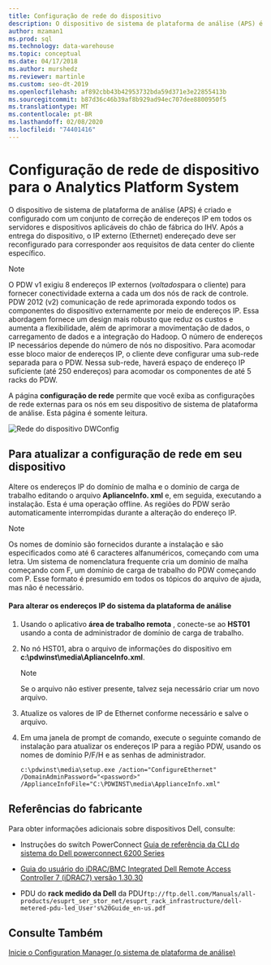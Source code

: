 ```yaml
---
title: Configuração de rede do dispositivo
description: O dispositivo de sistema de plataforma de análise (APS) é criado e configurado com um conjunto de correção de endereços IP em todos os servidores e dispositivos aplicáveis do chão de fábrica do IHV. Após a entrega do dispositivo, o IP externo (Ethernet) endereçado deve ser reconfigurado para corresponder aos requisitos de data center do cliente específico.
author: mzaman1
ms.prod: sql
ms.technology: data-warehouse
ms.topic: conceptual
ms.date: 04/17/2018
ms.author: murshedz
ms.reviewer: martinle
ms.custom: seo-dt-2019
ms.openlocfilehash: af892cbb43b42953732bda59d371e3e22855413b
ms.sourcegitcommit: b87d36c46b39af8b929ad94ec707dee8800950f5
ms.translationtype: MT
ms.contentlocale: pt-BR
ms.lasthandoff: 02/08/2020
ms.locfileid: "74401416"
---
```

# <a name="appliance-network-configuration-for-analytics-platform-system"></a>Configuração de rede de dispositivo para o Analytics Platform System
O dispositivo de sistema de plataforma de análise (APS) é criado e configurado com um conjunto de correção de endereços IP em todos os servidores e dispositivos aplicáveis do chão de fábrica do IHV. Após a entrega do dispositivo, o IP externo (Ethernet) endereçado deve ser reconfigurado para corresponder aos requisitos de data center do cliente específico.  
  
> [!NOTE]  
> O PDW v1 exigiu 8 endereços IP externos (*voltados*para o cliente) para fornecer conectividade externa a cada um dos nós de rack de controle. PDW 2012 (v2) comunicação de rede aprimorada expondo todos os componentes do dispositivo externamente por meio de endereços IP. Essa abordagem fornece um design mais robusto que reduz os custos e aumenta a flexibilidade, além de aprimorar a movimentação de dados, o carregamento de dados e a integração do Hadoop. O número de endereços IP necessários depende do número de nós no dispositivo. Para acomodar esse bloco maior de endereços IP, o cliente deve configurar uma sub-rede separada para o PDW. Nessa sub-rede, haverá espaço de endereço IP suficiente (até 250 endereços) para acomodar os componentes de até 5 racks do PDW.  
  
A página **configuração de rede** permite que você exiba as configurações de rede externas para os nós em seu dispositivo de sistema de plataforma de análise. Esta página é somente leitura.  
  
![Rede do dispositivo DWConfig](./media/appliance-network-configuration/SQL_Server_PDW_DWConfig_ApplTopNetwork.png "SQL_Server_PDW_DWConfig_ApplTopNetwork")  
  
## <a name="to-update-the-network-configuration-on-your-appliance"></a>Para atualizar a configuração de rede em seu dispositivo  
Altere os endereços IP do domínio de malha e o domínio de carga de trabalho editando o arquivo **AplianceInfo. xml** e, em seguida, executando a instalação. Esta é uma operação offline. As regiões do PDW serão automaticamente interrompidas durante a alteração do endereço IP.  
  
> [!NOTE]  
> Os nomes de domínio são fornecidos durante a instalação e são especificados como até 6 caracteres alfanuméricos, começando com uma letra. Um sistema de nomenclatura frequente cria um domínio de malha começando com F, um domínio de carga de trabalho do PDW começando com P. Esse formato é presumido em todos os tópicos do arquivo de ajuda, mas não é necessário. <!-- MISSING LINKS For more information about the domain structure, see [PDW Domain Security &#40;SQL Server PDW&#41;](../sqlpdw/pdw-domain-security-sql-server-pdw.md) and [Understanding the Security Model of the HDInsight Region &#40;Analytics Platform System&#41;](../hdinsight/understanding-the-security-model-of-the-hdinsight-region.md)  -->  
  
#### <a name="to-change-the-ip-addresses-of-the-analytics-platform-system"></a>Para alterar os endereços IP do sistema da plataforma de análise  
  
1.  Usando o aplicativo **área de trabalho remota** , conecte-se ao **HST01** usando a conta de administrador de domínio de carga de trabalho.  
  
2.  No nó HST01, abra o arquivo de informações do dispositivo em **c:\pdwinst\media\AplianceInfo.xml**.  
  
    > [!NOTE]  
    > Se o arquivo não estiver presente, talvez seja necessário criar um novo arquivo.  
  
3.  Atualize os valores de IP de Ethernet conforme necessário e salve o arquivo.  
  
4.  Em uma janela de prompt de comando, execute o seguinte comando de instalação para atualizar os endereços IP para a região PDW, usando os nomes de domínio P/F/H e as senhas de administrador.  
  
    ```  
    c:\pdwinst\media\setup.exe /action="ConfigureEthernet" /DomainAdminPassword="<password>" /ApplianceInfoFile="C:\PDWINST\media\ApplianceInfo.xml"  
    ```  
  
## <a name="manufacturer-references"></a>Referências do fabricante  
Para obter informações adicionais sobre dispositivos Dell, consulte:  
  
-   Instruções do switch PowerConnect [Guia de referência da CLI do sistema do Dell powerconnect 6200 Series](https://downloads.dell.com/Manuals/all-products/esuprt_ser_stor_net/esuprt_powerconnect/powerconnect-6224f_Reference%20Guide_en-us.pdf)  
  
-   [Guia do usuário do iDRAC/BMC Integrated Dell Remote Access Controller 7 (iDRAC7) versão 1.30.30](https://downloads.dell.com/Manuals/all-products/esuprt_electronics/esuprt_software/esuprt_remote_ent_sys_mgmt/integrated-dell-remote-access-cntrllr-7-v1.30.30_User%27s%20Guide_en-us.pdf?c=us&l=en&cs=555&s=biz)  
  
-   PDU do **rack medido da Dell** da PDU`ftp://ftp.dell.com/Manuals/all-products/esuprt_ser_stor_net/esuprt_rack_infrastructure/dell-metered-pdu-led_User's%20Guide_en-us.pdf`  
  
## <a name="see-also"></a>Consulte Também  
[Inicie o Configuration Manager &#40;o sistema de plataforma de análise&#41;](launch-the-configuration-manager.md)  
  
